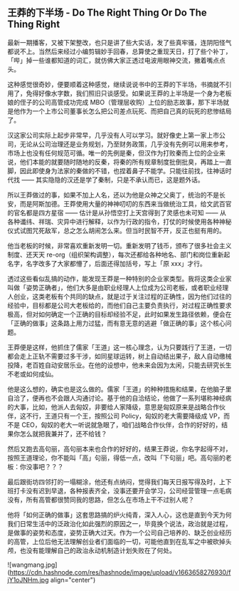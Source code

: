 ## 王莽的下半场 - Do The Right Thing Or Do The Thing Right

最新一期播客，又被下架整改，也只是讲了些大实话，发了些真牢骚，连阴阳怪气都说不上。当然后来经过小编剪辑妙手回春，总算使之重现天日，打了些个补丁，「哔」掉一些谁都知道的词汇，就仿佛大家正透过电波用眼神交流，撇着嘴点点头。

这种感觉很奇妙，便要顺着这种感觉，继续说说书中的王莽的下半场，书摘就不引用了，免得好像水字数，我们照旧只谈感受。如果说王莽的上半场是一个身为老板娘的侄子的公司高管成功完成 MBO（管理层收购）上位的励志故事，那下半场就是他作为一个上市公司董事长怎么把公司差点玩死、而把自己真的玩死的悲惨结局了。

汉这家公司实际上起步非常早，几乎没有人可以学习。就好像史上第一家上市公司，无论从公司治理还是业务规划，乃至财务政策，几乎没有先例可以用来参考，市场上也没有任何规范可循。唯一的先例是秦，但汉作为打败秦而上位的企业来说，他们本能的就要随时随地的反秦，将秦的所有规章制度批倒批臭，再踏上一直脚，因此即使身为法家的秦做的不错，也捏着鼻子不能学。只能往前找，往神话时代找 —— 其实隐隐的汉还是学了秦制，只是不承认而已，这是题外话。

所以王莽做过的事，如果不加上人名，还以为他是众神之父奥丁，统治的不是长安，而是阿斯加德。王莽使用大量的神神叨叨的东西来当做统治工具，给文武百官的官名都是四方星宿 —— 估计是从孙悟空打上天宫得到了灵感也未可知 —— 从各种谶纬、祥瑞、灾异中进行解释，以作为行政的指令，打仗的时候使用各种神秘仪式试图咒死敌军，总之怎么胡闹怎么来。但当时民智不开，反正也挺有用的。

他当老板的时候，非常喜欢重新发明一切。重新发明了钱币，颁布了很多社会主义制度、还天天 re-org（组织架构调整），每次还都给各种地名、部门和岗位重新起名字，名字改多了大家都懵了，后面还得加括号，写上「原 xxx」才行。

透过这些看似乱搞的动作，能发现王莽是一种特别的企业家类型。我将这类企业家叫做「姿势正确者」，他们大多是由职业经理人上位成为公司老板，或者职业经理人创业，这类老板有个共同的缺点，就是过于关注过程的正确性，因为他们过往的经验中，目标都是公司大老板给的，而他们自己主要负责执行，对过程正确性要求极高，但对如何确定一个正确的目标却经验不足，此时如果发生路径依赖，便会在「正确的做事」这条路上用力过猛，而有意无意的逃避「做正确的事」这个核心问题。

王莽便是这样，他抓住了儒家「王道」这一核心理念，认为只要践行了王道，一切都会走上正轨不需要过多干涉，如同星球运转，树上自动结出果子，敌人自动缴械投降，老百姓自动安居乐业。在他的设想中，他未来会因为太闲，只能去研究长生不老或如何成仙。

他是这么想的，确实也是这么做的。儒家「王道」的种种措施和结果，在他脑子里自洽了，便再也不会跟人沟通讨论。基于他的自洽结论，他做了一系列堪称神经病的大事，比如，他派人去匈奴，非要给人家降级，意思是匈奴原来是战略合作伙伴，这不行，王道只有一个王，按照公司 Policy，匈奴的老大需要降级成 VP，而不是 CEO，匈奴的老大一听说就急眼了，咱们战略合作伙伴，合作的好好的，结果你怎么就把我兼并了，还不给钱？

然后又跑去高句丽，高句丽本来也合作的好好的，结果王莽说，你名字起得不对，按照王道理论，你不能叫「高」句丽，得低一点，改叫「下句丽」吧。高句丽的老板：你没事吧？？？

最后跟街坊四邻打的一塌糊涂，他还有点纳闷，觉得我们每天日报写得及时，上下班打卡没有迟到早退，各种报表齐全，没事还要开会学习，公司经营管理一点毛病没有，所有高管都很赞同我的思路，但怎么在市场上干不过别人呢？

他将「如何正确的做事」这套思路搞的炉火纯青，深入人心，这也是直到今天为何我们日常生活中的泛政治化如此强烈的原因之一，毕竟换个说法，政治就是过程，是做事的姿势和态度，姿势正确大过天。作为一个公司自己培养的、缺乏创业经历的高管，上位后他无法理解创业者们面临的一切，可能他直到在乱军之中被砍掉头颅，也没有能理解自己的政治永动机制造计划失败在了何处。


![wangmang.jpg](https://cdn.hashnode.com/res/hashnode/image/upload/v1663658276930/fjY1oJNHm.jpg align="center")
